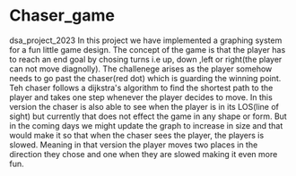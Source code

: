 # Chaser_game
dsa_project_2023
In this project we have implemented a graphing system for a fun little game design. The concept of the game is that the player has to reach an end goal by chosing turns i.e up, down ,left or right(the player can not move diagnolly). The challenege arises as the player somehow needs to go past the chaser(red dot) which is guarding the winning point. Teh chaser follows a dijkstra's algorithm to find the shortest path to the player and takes one step whenever the player decides to move. In this version the chaser is also able to see when the player is in its LOS(line of sight) but currently that does not effect the game in any shape or form. But in the coming days we might update the graph to increase in size and that would make it so that when the chaser sees the player, the players is slowed. Meaning in that version the player moves two places in the direction they chose and one when they are slowed making it even more fun.

